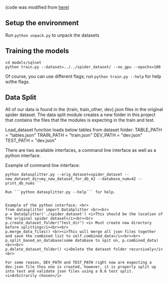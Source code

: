 (code was modified from [here](https://github.com/taoyds/spider/tree/master/baselines/sqlnet))

## Setup the environment
Run ```python unpack.py``` to unpack the datasets

## Training the models
```
cd models/sqlnet
python train.py --dataset=../../spider_dataset/ --no_gpu --epochs=100
```

Of course, you can use different flags; run ```python train.py --help``` for help w/the flags.


## Data Split
All of our data is found in the {train, train_other, dev}.json files in the original spider dataset. The data split module creates a new folder in this project that contains the files that the modules is expecting in the train and test.

Load_dataset function loads below tables from dataset folder:
TABLE_PATH = "tables.json"
TRAIN_PATH = "train.json"
DEV_PATH = "dev.json"
TEST_PATH = "dev.json"

There are two available interfaces, a command line interface as well as a python interface.

Example of command line interface:

```
python datasplitter.py --orig_dataset=spider_dataset --new_dataset_dir=my_new_dataset_for_db_42 --database_num=42 --print_db_nums```

Run ```python datasplitter.py --help``` for help.


Example of the python interface: <br>
from datasplitter import DataSplitter <br><br>
p = DataSplitter('./spider_dataset') <i>This should be the location of the original spider dataset</i><br><br>
p.create_dataset_folder("test_dir") <i> Must create new directory before splitting</i><br><br>
p.merge_data_files() <br><i>This will merge all json files together and save the combined list to self.combined_data</i><br><br>
p.split_based_on_database(some database to spit on, p.combined_data)<br><br>
p.delete_dataset_folder() <i>Delete the dataset folder recursively</i><br>

For some reason, DEV_PATH and TEST_PATH right now are expecting a dev.json file thus one is created, however, it is properly split up into test and validate json files using a 0.6 test split. <i>Arbitrarily chosen</i>
